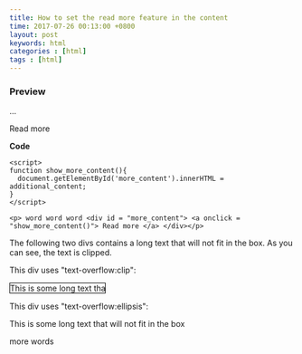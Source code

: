 ```yaml
---
title: How to set the read more feature in the content
time: 2017-07-26 00:13:00 +0800
layout: post
keywords: html
categories : [html]
tags : [html]
---
```


<head>
<style> 
#div1 {
    white-space: nowrap; 
    width: 12em; 
    overflow: hidden;
    text-overflow: clip; 
    border: 1px solid #000000;
}

#div2 {
    white-space: nowrap; 
    width: 12em; 
    overflow: hidden;
    text-overflow: ellipsis; 
    border: 1px solid #000000;
}

</style>
</head>

### Preview ###

<script>
function show_more_content(){
  document.getElementById('more_content').innerHTML = "additional_content";
}
</script>

<p>... <div id = "more_content"> <a onclick = "show_more_content()"> Read more </a> </div></p>


**Code**

	<script>
	function show_more_content(){
	  document.getElementById('more_content').innerHTML = additional_content;
	}
	</script>
	
	<p> word word word <div id = "more_content"> <a onclick = "show_more_content()"> Read more </a> </div></p>


<p>The following two divs contains a long text that will not fit in the box. As you can see, the text is clipped.</p>

<p>This div uses "text-overflow:clip":</p>
<div id="div1">This is some long text that will not fit in the box</div>

<p>This div uses "text-overflow:ellipsis":</p>
<div id="more_words"><div id="div2">This is some long text that will not fit in the box</div></div>

<a onclick="show_more_words()">more words</a>

<script>
function show_more_words() {
    var x = document.getElementById("more_words");
	x.innerHTML = "This is some long text that will not fit in the box";
    x.style.color = "green";
}
</script>